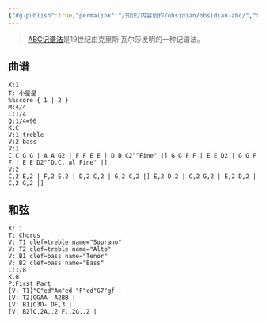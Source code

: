 ```yaml
---
{"dg-publish":true,"permalink":"/知识/内容创作/obsidian/obsidian-abc/","tags":["doc","obsidian"]}
---
```



> [ABC记谱法](https://zh.wikipedia.org/zh-hans/ABC%E8%AE%B0%E8%B0%B1%E6%B3%95)是19世纪由克里斯·瓦尔莎发明的一种记谱法。

## 曲谱

```music-abc
X:1
T: 小星星
%%score { 1 | 2 }
M:4/4
L:1/4
Q:1/4=96
K:C
V:1 treble
V:2 bass
V:1
C C G G | A A G2 | F F E E | D D C2"^Fine" |] G G F F | E E D2 | G G F F | E E D2"^D.C. al Fine" |]
V:2
C,2 E,2 | F,2 E,2 | D,2 C,2 | G,2 C,2 |] E,2 D,2 | C,2 G,2 | E,2 D,2 | C,2 G,2 |]
```

## 和弦
```music-abc
X: 1
T: Chorus
V: T1 clef=treble name="Soprano"
V: T2 clef=treble name="Alto"
V: B1 clef=bass name="Tenor"
V: B2 clef=bass name="Bass"
L:1/8
K:G
P:First Part
[V: T1]"C"ed"Am"ed "F"cd"G7"gf |
[V: T2]GGAA- A2BB |
[V: B1]C3D- DF,3 |
[V: B2]C,2A,,2 F,,2G,,2 |
```

